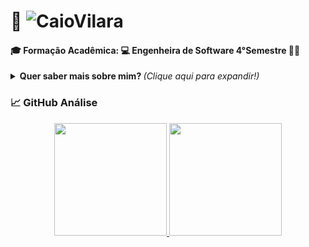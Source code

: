 
# 👔 ![CaioVilara](https://img.shields.io/badge/%20-DESENVOLVEDOR%20%20CAIO%20VILAROUCA-black) 
####  🎓 Formação Acadêmica: 💻 Engenheira de Software 4°Semestre 👨‍💻

<!-- Sobre Mim  -->
<details>
  <!-- Radio -->
  <summary> 
    <b> Quer saber mais sobre mim? </b> <i>(Clique aqui para expandir!)</i>
  </summary>
  
  ## Seja bem vindo ao meu repositório! 👋
  ### Objetivo tornar me um full stack 💻📚
  
    - 🔎 Atualmente aberto a novas oportunidades.
    - 📚 Cursando faculdade engenharia de software na UDF Brasília.
    - 💬 Sobre mim: Aficionado por tecnologia, hardware, games é códigos!
    - 🗓️ 21 anos.
    - 🎓 Altuamente estudando Java e Spring boot.
    - 🥇 Linguagem preferida de programar JAVA, C++ e PHP.  
    - 📖 O que eu não posso criar, não entendo.(Feynman Richard)
    - 📖 Se você quer chegar onde a maioria não chega, faça o que a maioria não faz.(Bill Gates)
</details>

<!-- Grafico -->
### 📈 GitHub Análise
<div align="center">
  <a href="https://github.com/caiovilarouca">
  <img height="180em" src="https://github-readme-stats.vercel.app/api?username=caiovilarouca&show_icons=true&theme=tokyonight&include_all_commits=true&count_private=true"/>
  <img height="180em" src="https://github-readme-stats.vercel.app/api/top-langs/?username=caiovilarouca&layout=compact&langs_count=7&theme=tokyonight"/>
</div>

